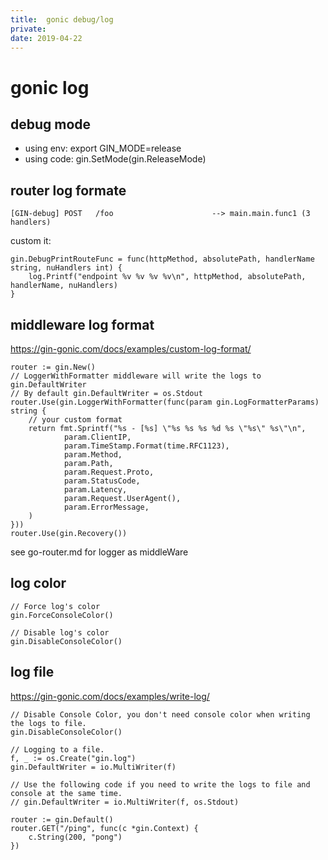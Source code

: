 ```yaml
---
title:  gonic debug/log
private:
date: 2019-04-22
---
```

# gonic log

## debug mode
 - using env:	export GIN_MODE=release
 - using code:	gin.SetMode(gin.ReleaseMode)

## router log formate

    [GIN-debug] POST   /foo                      --> main.main.func1 (3 handlers)

custom it:

	gin.DebugPrintRouteFunc = func(httpMethod, absolutePath, handlerName string, nuHandlers int) {
		log.Printf("endpoint %v %v %v %v\n", httpMethod, absolutePath, handlerName, nuHandlers)
    }

## middleware log format
https://gin-gonic.com/docs/examples/custom-log-format/

	router := gin.New()
	// LoggerWithFormatter middleware will write the logs to gin.DefaultWriter
	// By default gin.DefaultWriter = os.Stdout
	router.Use(gin.LoggerWithFormatter(func(param gin.LogFormatterParams) string {
		// your custom format
		return fmt.Sprintf("%s - [%s] \"%s %s %s %d %s \"%s\" %s\"\n",
				param.ClientIP,
				param.TimeStamp.Format(time.RFC1123),
				param.Method,
				param.Path,
				param.Request.Proto,
				param.StatusCode,
				param.Latency,
				param.Request.UserAgent(),
				param.ErrorMessage,
		)
	}))
	router.Use(gin.Recovery())

see go-router.md for logger as middleWare

## log color

    // Force log's color
    gin.ForceConsoleColor()

    // Disable log's color
    gin.DisableConsoleColor()

## log file
https://gin-gonic.com/docs/examples/write-log/

    // Disable Console Color, you don't need console color when writing the logs to file.
    gin.DisableConsoleColor()

    // Logging to a file.
    f, _ := os.Create("gin.log")
    gin.DefaultWriter = io.MultiWriter(f)

    // Use the following code if you need to write the logs to file and console at the same time.
    // gin.DefaultWriter = io.MultiWriter(f, os.Stdout)

    router := gin.Default()
    router.GET("/ping", func(c *gin.Context) {
        c.String(200, "pong")
    })
